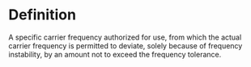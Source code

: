 # Definition

A specific carrier frequency authorized for use, from which the actual
carrier frequency is permitted to deviate, solely because of frequency
instability, by an amount not to exceed the frequency tolerance.
